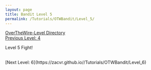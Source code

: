```yaml
---
layout: page
title: Bandit Level 5
permalink: /Tutorials/OTWBandit/Level_5/
---
```

[OverTheWire-Level Directory](https://zacvr.github.io/Tutorials/OTWBandit/)
<br/>
[Previous Level: 4](https://zacvr.github.io//Tutorials/OTWBandit/Level_4)
<br/>

Level 5 Fight!

<br/>
[Next Level: 6](https://zacvr.github.io//Tutorials/OTWBandit/Level_6)
